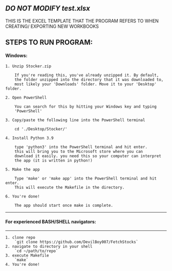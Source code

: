 ## *DO NOT MODIFY test.xlsx*

THIS IS THE EXCEL TEMPLATE THAT THE PROGRAM REFERS TO WHEN CREATING/
EXPORTING NEW WORKBOOKS

## STEPS TO RUN PROGRAM: ##
#### Windows: ####

	1. Unzip Stocker.zip

		If you're reading this, you've already unzipped it. By default,
		the folder unzipped into the directory that it was downloaded to,
		most likely your 'Downloads' folder. Move it to your 'Desktop' folder.

	2. Open PowerShell

		You can search for this by hitting your Windows key and typing 
		'PowerShell'

	3. Copy/paste the following line into the PowerShell terminal

		cd './Desktop/Stocker/'

	4. Install Python 3.9

		type 'python3' into the PowerShell terminal and hit enter.
		this will bring you to the Microsoft store where you can
		download it easily. you need this so your computer can interpret
		the app (it is written in python!)

	5. Make the app

		Type 'make' or 'make app' into the PowerShell terminal and hit enter.
		This will execute the Makefile in the directory.

	6. You're done!

		The app should start once make is complete.
-----------------------------------------------------------------------------------------
#### For experienced BASH/SHELL navigators:
-----------------------------------------------------------------------------------------

	1. clone repo
		`git clone https://github.com/DevilBoy007/FetchStocks`
	2. navigate to directory in your shell
		`cd ~/path/to/repo`
	3. execute Makefile
		`make`
	4. You're done!
